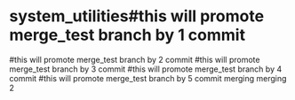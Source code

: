 # system_utilities#this will promote merge_test branch by 1 commit
#this will promote merge_test branch by 2 commit
#this will promote merge_test branch by 3 commit
#this will promote merge_test branch by 4 commit
#this will promote merge_test branch by 5 commit
merging
merging 2
